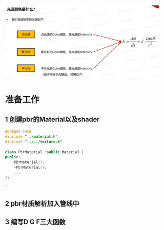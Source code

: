 ![输入图片说明](/imgs/2025-03-09/H5fQTdOQ9h2nCRVH.png)

# 准备工作
## 1 创建pbr的Material以及shader
```cpp
#pragma once
#include "../material.h"
#include "../../texture.h"

class PbrMaterial :public Material {
public:
	PbrMaterial();
	~PbrMaterial();
	...
};
```
``
## 2 pbr材质解析加入管线中
## 3 编写D G F三大函数

<!--stackedit_data:
eyJoaXN0b3J5IjpbLTIxMTA4NDMxMCwtMjAxMzI0ODM2NSwxMT
I5NjgyNTE0LC0yMDg4NzQ2NjEyXX0=
-->